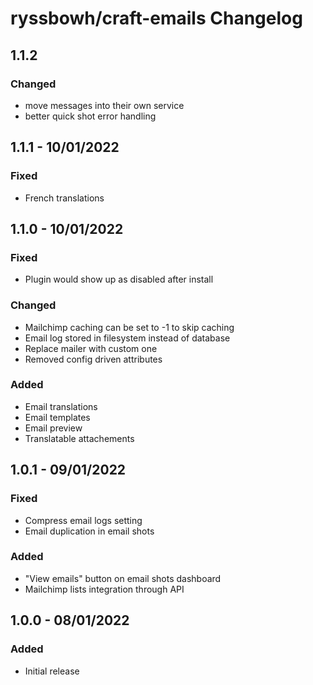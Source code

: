 # ryssbowh/craft-emails Changelog

## 1.1.2

### Changed
- move messages into their own service
- better quick shot error handling

## 1.1.1 - 10/01/2022

### Fixed
- French translations

## 1.1.0 - 10/01/2022

### Fixed
- Plugin would show up as disabled after install

### Changed
- Mailchimp caching can be set to -1 to skip caching
- Email log stored in filesystem instead of database
- Replace mailer with custom one
- Removed config driven attributes

### Added
- Email translations
- Email templates
- Email preview
- Translatable attachements

## 1.0.1 - 09/01/2022

### Fixed
- Compress email logs setting
- Email duplication in email shots

### Added
- "View emails" button on email shots dashboard
- Mailchimp lists integration through API

## 1.0.0 - 08/01/2022

### Added
- Initial release